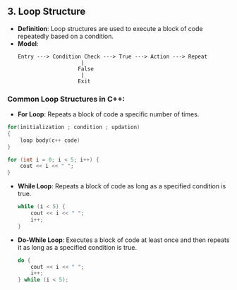 ## 3. Loop Structure

- **Definition**: Loop structures are used to execute a block of code repeatedly based on a condition.
- **Model**: 
  ```
  Entry ---> Condition Check ---> True ---> Action ---> Repeat
                      |
                     False
                      |
                     Exit
  ```

### Common Loop Structures in C++:

- **For Loop**: Repeats a block of code a specific number of times.

```cpp
for(initialization ; condition ; updation)
{
    loop body(c++ code)
}
```

   ```cpp
   for (int i = 0; i < 5; i++) {
       cout << i << " ";
   }
   ```


- **While Loop**: Repeats a block of code as long as a specified condition is true.

   ```cpp
   while (i < 5) {
       cout << i << " ";
       i++;
   }
   ```

- **Do-While Loop**: Executes a block of code at least once and then repeats it as long as a specified condition is true.

   ```cpp
   do {
       cout << i << " ";
       i++;
   } while (i < 5);
   ```